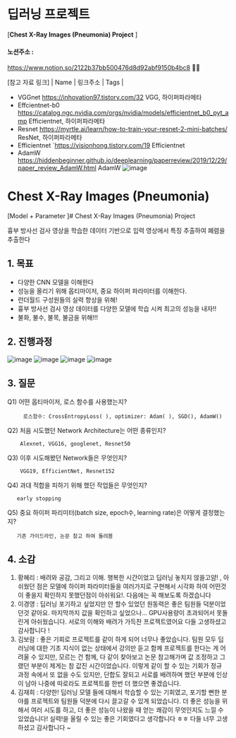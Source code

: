 
# 딥러닝 프로젝트

[****Chest X-Ray Images (Pneumonia) Project**** ] <br>
#### 노션주소 : 
https://www.notion.so/2122b37bb500476d8d92abf9150b4bc8 🎈🎈

[참고 자료 링크]
| Name	|  링크주소 | Tags |
- VGGnet	https://inhovation97.tistory.com/32	VGG, 하이퍼파라메타
- Effcientnet-b0	https://catalog.ngc.nvidia.com/orgs/nvidia/models/efficientnet_b0_pyt_amp	Efficientnet, 하이퍼파라메타
- Resnet	https://myrtle.ai/learn/how-to-train-your-resnet-2-mini-batches/	ResNet, 하이퍼파라메타
- Efficientnet	`https://visionhong.tistory.com/19	Efficientnet
- AdamW	https://hiddenbeginner.github.io/deeplearning/paperreview/2019/12/29/paper_review_AdamW.html	AdamW
![image](https://user-images.githubusercontent.com/77670592/190893365-9cf8a4fb-9b6b-4697-b142-7057895235f5.png)



# ****Chest X-Ray Images (Pneumonia)****

[Model + Parameter ]# Chest X-Ray Images (Pneumonia) Project

흉부 방사선 검사 영상을 학습한 데이터 기반으로 입력 영상에서 특징 추출하여 폐렴을 추출한다

## 1. 목표

 - 다양한 CNN 모델을 이해한다
 - 성능을 올리기 위해 옵티마이저, 중요 하이퍼 파라미터를 이해한다.
 - 런더월드 구성원들의 실력 향상을 위해!  
 - 흉부 방사선 검사 영상 데이터를 다양한 모델에 학습 시켜 최고의 성능을 내자!!
 - 불화, 불수, 불목, 불금을 위해!!!

## 2. 진행과정

![image](https://user-images.githubusercontent.com/77670592/190893224-1ae0a857-2287-4b25-9659-e5762701d331.png)
![image](https://user-images.githubusercontent.com/77670592/190893250-b0a3e7e8-1cb3-4bdd-876b-f1704cf5f362.png)
![image](https://user-images.githubusercontent.com/77670592/190893264-a71a08a7-17f8-4933-97b6-79792a7def97.png)
![image](https://user-images.githubusercontent.com/77670592/190893280-ade1d007-718c-4b2b-b624-0e29545457c3.png)

## 3. 질문

 Q1)  어떤 옵티마이저, 로스 함수를 사용했는지? 

         로스함수: CrossEntropyLoss( ), optimizer: Adam( ), SGD(), AdamW()

 Q2) 처음 시도했던 Network Architecture는 어떤 종류인지? 

        Alexnet, VGG16, googlenet, Resnet50
 

 Q3) 이후 시도해봤던 Network들은 무엇인지?  

        VGG19, EfficientNet, Resnet152
 

 Q4) 과대 적합을 피하기 위해 했던 작업들은 무엇인지? 

       early stopping
  

 Q5) 중요 하이퍼 파리미터(batch size, epoch수, learning rate)은 어떻게 결정했는지? 

       기존 가이드라인, 논문 참고 하여 돌려봄

## 4. 소감

1. 황혜리 : 배려와 공감, 그리고 이해. 행복한 시간이었고 딥러닝 놓치지 않을고얌! , 아쉬웠던 점은 모델에 하이퍼 파라미터들을 여러가지로 구현해서 시각화 하여 어떤것이 좋을지 확인하지 못했던점이 아쉬워요!. 다음에는 꼭 해보도록 하겠습니다 
2. 이경영 : 딥러닝 포기하고 싶었지만 안 할수 있었던 원동력은 좋은 팀원들 덕분이었던것 같아요. 마지막까지 값을 확인하고 싶었으나… GPU사용량이 초과되어서 못돌린게 아쉬웠습니다.  서로의 이해와 배려가 가득찬 프로젝트였어요 다들 고생하셨고 감사합니다 !
3. 김보람 : 좋은 기회로 프로젝트를 같이 하게 되어 너무나 좋았습니다. 팀원 모두 딥러닝에 대한 기초 지식이 없는 상태에서 강의만 듣고 함께 프로젝트를 한다는 게 어려울 수 있지만, 모르는 건 함께, 다 같이 찾아보고 논문 참고해가며 값 조정하고 그랬던 부분이 제게는 참 값진 시간이었습니다. 이렇게 같이 할 수 있는 기회가 정규 과정 속에서 또 없을 수도 있지만, 단합도 잘되고 서로를 배려하며 했던 부분에 인상이 남아 나중에 따로라도 프로젝트를 한번 더 했으면 좋겠습니다.
4. 김재희 :  다양한! 딥러닝 모델 들에 대해서 학습할 수 있는 기회였고, 포기할 뻔한 분야를 프로젝트와 팀원들 덕분에 다시 끌고갈 수 있게 되었습니다. 더 좋은 성능을 위해서 여러 시도를 하고, 더 좋은 성능이 나왔을 때 얻는 쾌감이 무엇인지도 느낄 수 있었습니다!  실력!을 올릴 수 있는 좋은 기회였다고 생각합니다 ㅎㅎ 다들 너무 고생하셨고 감사합니다 ~
